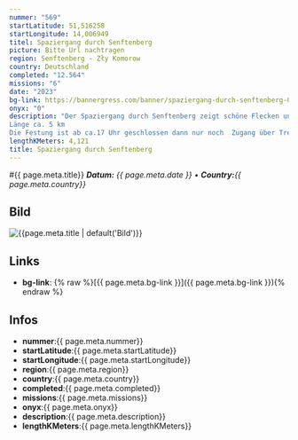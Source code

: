 ```yaml
---
nummer: "569"
startLatitude: 51,516258
startLongitude: 14,006949
titel: Spaziergang durch Senftenberg
picture: Bitte Url nachtragen
region: Senftenberg - Zły Komorow
country: Deutschland
completed: "12.564"
missions: "6"
date: "2023"
bg-link: https://bannergress.com/banner/spaziergang-durch-senftenberg-02a3
onyx: "0"
description: "Der Spaziergang durch Senftenberg zeigt schöne Flecken und besondere Orte von Senftenberg. 
Länge ca. 5 km 
Die Festung ist ab ca.17 Uhr geschlossen dann nur noch  Zugang über Treppe am Tierpark"
lengthKMeters: 4,121
title: Spaziergang durch Senftenberg
---
```


#{{ page.meta.title}}
_**Datum:** {{ page.meta.date }} • **Country:**{{ page.meta.country}}_

## Bild
![{{page.meta.title | default('Bild')}}]({{page.meta.picture}})

## Links
- **bg-link**: {% raw %}[{{ page.meta.bg-link }}]({{ page.meta.bg-link }}){% endraw %}

## Infos
- **nummer**:{{ page.meta.nummer}}
- **startLatitude**:{{ page.meta.startLatitude}}
- **startLongitude**:{{ page.meta.startLongitude}}
- **region**:{{ page.meta.region}}
- **country**:{{ page.meta.country}}
- **completed**:{{ page.meta.completed}}
- **missions**:{{ page.meta.missions}}
- **onyx**:{{ page.meta.onyx}}
- **description**:{{ page.meta.description}}
- **lengthKMeters**:{{ page.meta.lengthKMeters}}


